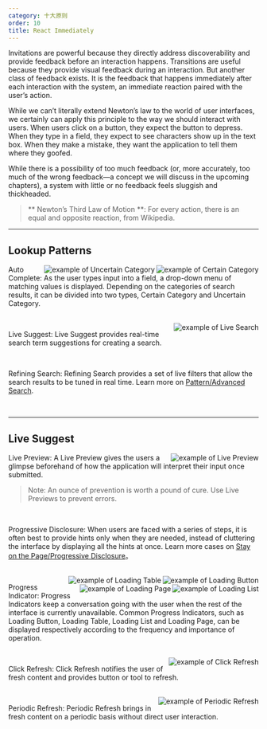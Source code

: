 ```yaml
---
category: 十大原则
order: 10
title: React Immediately
---
```


Invitations are powerful because they directly address discoverability and provide feedback before an interaction happens. Transitions are useful because they provide visual feedback during an interaction. But another class of feedback exists. It is the feedback that happens immediately after each interaction with the system, an immediate reaction paired with the user’s action.

While we can’t literally extend Newton’s law to the world of user interfaces, we certainly can apply this principle to the way we should interact with users. When users click on a button, they expect the button to depress. When they type in a field, they expect to see characters show up in the text box. When they make a mistake, they want the application to tell them where they goofed.

While there is a possibility of too much feedback (or, more accurately, too much of the wrong feedback—a concept we will discuss in the upcoming chapters), a system with little or no feedback feels sluggish and thickheaded.

> ** Newton’s Third Law of Motion **: For every action, there is an equal and opposite reaction, from Wikipedia.

---

## Lookup Patterns


<img class="preview-img" align="right" alt="example of Certain Category" description="The keyword of the user query is only displayed in three categories, Topics, Questions and Articles." src="https://os.alipayobjects.com/rmsportal/fgQfkNakHrUiAun.png">

<img class="preview-img" align="right" alt="example of Uncertain Category" description="The number of categories the keyword of the user query belongs to is uncetain." src="https://os.alipayobjects.com/rmsportal/hUfCsXwnOsVlskl.png">

Auto Complete: As the user types input into a field, a drop-down menu of matching values is displayed.
Depending on the categories of search results, it can be divided into two types, Certain Category and Uncertain Category.

<br>

<img class="preview-img" align="right" alt="example of Live Search" description="When the user type a search value, the system instantly displays the search results." src="https://os.alipayobjects.com/rmsportal/OyJCVmOigyXKWCf.png">

Live Suggest: Live Suggest provides real-time search term suggestions for creating a search.

<br>

Refining Search: Refining Search provides a set of live filters that allow the search results to be tuned in real time. Learn more on [Pattern/Advanced Search](/docs/pattern/advanced-search).

<br>

---
## Live Suggest

<img class="preview-img" align="right" alt="example of Live Preview" description="Depending on the type of the input from the user, the system provides instant feedback on password strength and validation." src="https://os.alipayobjects.com/rmsportal/jecYhRgfbHleGDJ.png">

Live Preview: A Live Preview gives the users a glimpse beforehand of how the application will interpret their input once submitted.

>Note: An ounce of prevention is worth a pound of cure. Use Live Previews to prevent errors.

<br>

Progressive Disclosure: When users are faced with a series of steps, it is often best to provide hints only when they are needed, instead of cluttering the interface by displaying all the hints at once. Learn more cases on [Stay on the Page/Progressive Disclosure](/docs/spec/stay#Process-Flows)。

<br>

<img class="preview-img" align="right" alt="example of Loading Button" src="https://os.alipayobjects.com/rmsportal/FBAZGqfeUnDlUtw.png">

<img class="preview-img" align="right" alt="example of Loading Table" src="https://os.alipayobjects.com/rmsportal/FPXsINbTgsuSStI.png">

<img class="preview-img" align="right" alt="example of Loading List" src="https://os.alipayobjects.com/rmsportal/WJqeUHzthTXaHnW.png">

<img class="preview-img" align="right" alt="example of Loading Page" src="https://os.alipayobjects.com/rmsportal/qPWjexSmFfCiLVJ.png">


Progress Indicator: Progress Indicators keep a conversation going with the user when the rest of the interface is currently unavailable. Common Progress Indicators, such as Loading Button, Loading Table, Loading List and Loading Page, can be displayed respectively according to the frequency and importance of operation.

<br>

<img class="preview-img" align="right" alt="example of Click Refresh" src="https://os.alipayobjects.com/rmsportal/DdmWqoqIFSCSAvq.png">

Click Refresh: Click Refresh notifies the user of fresh content and provides button or tool to refresh.

<br>

<img class="preview-img" align="right" alt="example of Periodic Refresh"  description="The added list item turns to be highlighted and get back to normal in a few seconds." src="https://os.alipayobjects.com/rmsportal/guiuShsfpJzxZQx.png">

Periodic Refresh: Periodic Refresh brings in fresh content on a periodic basis without direct user interaction.
